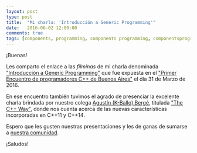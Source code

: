 ```yaml
---
layout: post
type: post
title:  "Mi charla: 'Introducción a Generic Programming'"
date:   2016-06-02 12:00:00
comments: true
tags: [components, programming, components programming, componentsprogramming, stepanov, knuth, stroustrup, generic, genericprogramming, generic programming, genericity, concepts, math, mathematics, elements, eop, contracts, performance, c++, cpp, c, java, dotnet, c#, csharp, python, ruby, javascript, haskell, dlang, rust, golang, eiffel, templates, metaprogramming, book, fmgp]
---
```


¡Buenas!

Les comparto el enlace a las *filminas* de mi charla denominada ["Introducción a Generic Programming"](http://prezi.com/fxhtgwvubb10/?utm_campaign=share&utm_medium=copy&rc=ex0share) que fue expuesta en el ["Primer Encuentro de programadores C++ de Buenos Aires"](http://www.meetup.com/cpp-ba/events/228427233/) el día 31 de Marzo de 2016.

En ese encuentro también tuvimos el agrado de presenciar la excelente charla brindada por nuestro colega [Agustín (K-Ballo) Bergé](talesofcpp.fusionfenix.com), titulada ["The C++ Way"](https://drive.google.com/open?id=0B1jygKCWf7aSQWt2NGlhTGtUdFM0VUVBQnU2SlQyNDQ1Z213), donde nos cuenta acerca de las nuevas características incorporadas en C++11 y C++14.

Espero que les gusten nuestras presentaciones y les de ganas de sumarse a [nuestra comunidad](www.meetup.com/cpp-ba/).

¡Saludos!

